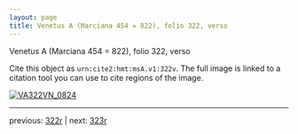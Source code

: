 ```yaml
---
layout: page
title: Venetus A (Marciana 454 = 822), folio 322, verso
---
```


Venetus A (Marciana 454 = 822), folio 322, verso

Cite this object as `urn:cite2:hmt:msA.v1:322v`.  The full image is linked to a citation tool you can use to cite regions of the image.

[![VA322VN_0824](http://www.homermultitext.org/iipsrv?IIIF=/project/homer/pyramidal/deepzoom/hmt/vaimg/2017a/VA322VN_0824.tif/full/800,/0/default.jpg)](http://www.homermultitext.org/ict2/?urn=urn:cite2:hmt:vaimg.2017a:VA322VN_0824) 

---

previous:  [322r](../322r/) | next: [323r](../323r/)